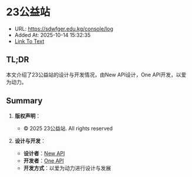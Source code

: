 # 23公益站
- URL: https://sdwfger.edu.kg/console/log
- Added At: 2025-10-14 15:32:35
- [Link To Text](2025-10-14-23公益站_raw.md)

## TL;DR
本文介绍了23公益站的设计与开发情况，由New API设计，One API开发，以爱为动力。

## Summary
1. **版权声明**：
   - © 2025 23公益站. All rights reserved

2. **设计与开发**：
   - **设计者**：[New API](https://github.com/QuantumNous/new-api)
   - **开发者**：[One API](https://github.com/songquanpeng/one-api)
   - **开发方式**：以爱为动力进行设计与发展
